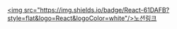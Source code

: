 <a href="https://lively-ox-36c.notion.site/2b2a31a0be1a407183644420facdd631?pvs=4" target="_blank"><img src="https://img.shields.io/badge/React-61DAFB?style=flat&logo=React&logoColor=white"/>노션링크</a>
<!--
**wngus457/wngus457** is a ✨ _special_ ✨ repository because its `README.md` (this file) appears on your GitHub profile.

Here are some ideas to get you started:

- 🔭 I’m currently working on ...
- 🌱 I’m currently learning ...
- 👯 I’m looking to collaborate on ...
- 🤔 I’m looking for help with ...
- 💬 Ask me about ...
- 📫 How to reach me: ...
- 😄 Pronouns: ...
- ⚡ Fun fact: ...
-->
